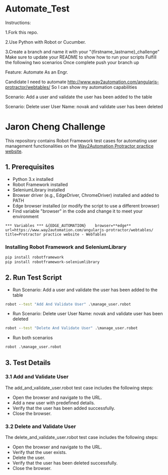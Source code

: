 # Automate_Test
Instructions:

1.Fork this repo.

2.Use Python with Robot or Cucumber.

3.Create a branch and name it with your "{firstname_lastname}_challenge" Make sure to update your README to show how to run your scripts Fulfill the following two scenarios Once complete push your branch up

Feature: Automate As an Engr. 

Candidate I need to automate http://www.way2automation.com/angularjs-protractor/webtables/ So I can show my automation capabilities

Scenario: Add a user and validate the user has been added to the table

Scenario: Delete user User Name: novak and validate user has been deleted


# Jaron Cheng Challenge

This repository contains Robot Framework test cases for automating user management functionalities on the [Way2Automation Protractor practice website](https://www.way2automation.com/angularjs-protractor/webtables/).

## 1. Prerequisites

- Python 3.x installed
- Robot Framework installed
- SeleniumLibrary installed
- Browser driver (e.g., EdgeDriver, ChromeDriver) installed and added to PATH
- Edge browser installed (or modify the script to use a different browser)
- Find variable "browser" in the code and change it to meet your environment  

`
*** Variables ***
&{EDGE_AUTOMATION}    browser=**edge**    url=https://www.way2automation.com/angularjs-protractor/webtables/    title=Protractor practice website - WebTables
`

### Installing Robot Framework and SeleniumLibrary

```bash
pip install robotframework
pip install robotframework-seleniumlibrary
```

## 2. Run Test Script

* Run Scenario: Add a user and validate the user has been added to the table

```cmd
robot --test "Add And Validate User" .\manage_user.robot
```

* Run Scenario: Delete user User Name: novak and validate user has been deleted

```cmd
robot --test "Delete And Validate User" .\manage_user.robot
```

* Run both scenarios

```cmd
robot .\manage_user.robot
```

## 3. Test Details

### 3.1 Add and Validate User
The add_and_validate_user.robot test case includes the following steps:
- Open the browser and navigate to the URL.
- Add a new user with predefined details.
- Verify that the user has been added successfully.
- Close the browser.

### 3.2 Delete and Validate User
The delete_and_validate_user.robot test case includes the following steps:
- Open the browser and navigate to the URL.
- Verify that the user exists.
- Delete the user.
- Verify that the user has been deleted successfully.
- Close the browser.

